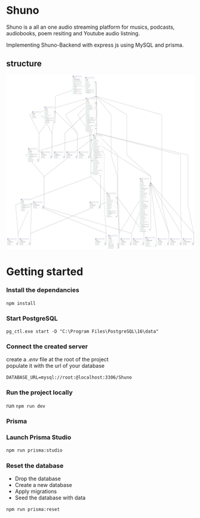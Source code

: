 # Shuno

Shuno is a all an one audio streaming platform for musics, podcasts, audiobooks, poem resiting and Youtube audio listning.

Implementing Shuno-Backend with express js using MySQL and prisma.


## structure

<!-- A image from public/images folder  -->

![Shuno-Backend](./public/images/erd.png)



# Getting started

### Install the dependancies

```
npm install
```

### Start PostgreSQL

```
pg_ctl.exe start -D "C:\Program Files\PostgreSQL\16\data"
```

### Connect the created server

create a _.env_ file at the root of the project  
populate it with the url of your database

```
DATABASE_URL=mysql://root:@localhost:3306/Shuno
```


### Run the project locally

run `npm run dev`

### Prisma
### Launch Prisma Studio

```bash
npm run prisma:studio
```

### Reset the database

- Drop the database
- Create a new database
- Apply migrations
- Seed the database with data

```bash
npm run prisma:reset
```
